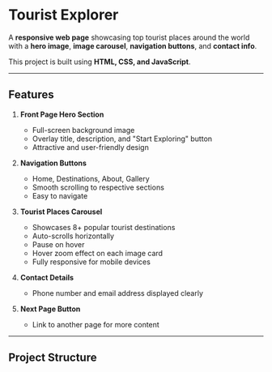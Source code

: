 # Tourist Explorer

A **responsive web page** showcasing top tourist places around the world with a **hero image**, **image carousel**, **navigation buttons**, and **contact info**.

This project is built using **HTML, CSS, and JavaScript**.

---

## Features

1. **Front Page Hero Section**
   - Full-screen background image
   - Overlay title, description, and "Start Exploring" button
   - Attractive and user-friendly design

2. **Navigation Buttons**
   - Home, Destinations, About, Gallery
   - Smooth scrolling to respective sections
   - Easy to navigate

3. **Tourist Places Carousel**
   - Showcases 8+ popular tourist destinations
   - Auto-scrolls horizontally
   - Pause on hover
   - Hover zoom effect on each image card
   - Fully responsive for mobile devices

4. **Contact Details**
   - Phone number and email address displayed clearly

5. **Next Page Button**
   - Link to another page for more content

---

## Project Structure


